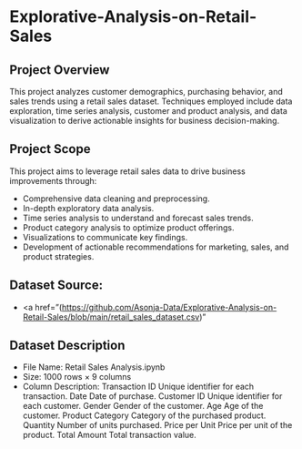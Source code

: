 # Explorative-Analysis-on-Retail-Sales
## Project Overview
This project analyzes customer demographics, purchasing behavior, and sales trends using a retail sales dataset. Techniques employed include data exploration, time series analysis, customer and product analysis, and data visualization to derive actionable insights for business decision-making.
## Project Scope
This project aims to leverage retail sales data to drive business improvements through:
-	Comprehensive data cleaning and preprocessing.
-	In-depth exploratory data analysis.
-	Time series analysis to understand and forecast sales trends.
-	Product category analysis to optimize product offerings.
-	Visualizations to communicate key findings.
-	Development of actionable recommendations for marketing, sales, and product strategies.
## Dataset Source: 
-	<a href=”(https://github.com/Asonja-Data/Explorative-Analysis-on-Retail-Sales/blob/main/retail_sales_dataset.csv)”</a>

## Dataset Description
-	File Name: Retail Sales Analysis.ipynb
-	Size: 1000 rows × 9 columns
-	Column Description: 
Transaction ID	Unique identifier for each transaction.
Date	Date of purchase.
Customer ID	Unique identifier for each customer.
Gender	Gender of the customer.
Age	Age of the customer.
Product Category	Category of the purchased product.
Quantity	Number of units purchased.
Price per Unit	Price per unit of the product.
Total Amount	Total transaction value.

